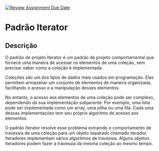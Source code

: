 [![Review Assignment Due Date](https://classroom.github.com/assets/deadline-readme-button-24ddc0f5d75046c5622901739e7c5dd533143b0c8e959d652212380cedb1ea36.svg)](https://classroom.github.com/a/LoNyptRI)

# Padrão Iterator

## Descrição

O padrão de projeto Iterator é um padrão de projeto comportamental que fornece uma maneira de acessar os elementos de uma coleção, sem precisar saber como a coleção é implementada. 

Coleções são um dos tipos de dados mais usados em programação. Elas permitem armazenar um conjunto de elementos de maneira organizada, facilitando o acesso e a manipulação desses elementos.

No entanto, o acesso aos elementos de uma coleção pode ser complexo, dependendo da sua implementação subjacente. Por exemplo, uma lista pode ser implementada como um array, uma pilha ou uma fila. Cada uma dessas implementações tem seu próprio algoritmo de acesso aos elementos.

O padrão Iterator resolve esse problema extraindo o comportamento de travessia de uma coleção para um objeto separado chamado iterador. Iteradores implementam vários algoritmos de travessia. Alguns objetos iteradores podem fazer a travessia da mesma coleção ao mesmo tempo.
